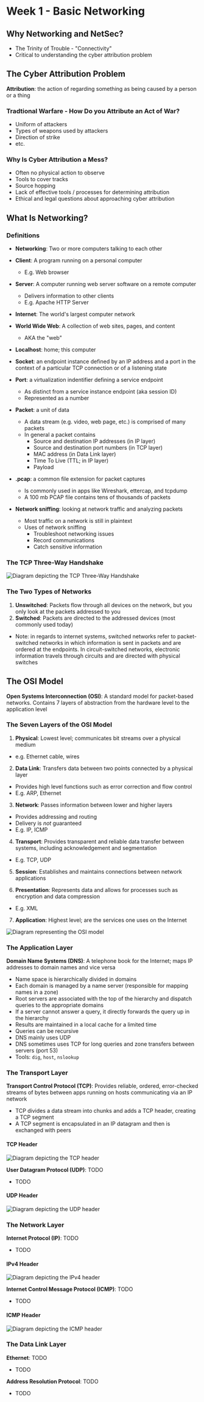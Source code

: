 # Week 1 - Basic Networking

## Why Networking and NetSec?
- The Trinity of Trouble - "Connectivity"
- Critical to understanding the cyber attribution problem


## The Cyber Attribution Problem
__Attribution__: the action of regarding something as being caused by a person
or a thing

### Tradtional Warfare - How Do you Attribute an Act of War?
- Uniform of attackers
- Types of weapons used by attackers
- Direction of strike
- etc.

### Why Is Cyber Attribution a Mess?
- Often no physical action to observe
- Tools to cover tracks
- Source hopping
- Lack of effective tools / processes for determining attribution
- Ethical and legal questions about approaching cyber attribution


## What Is Networking?

### Definitions
- __Networking__: Two or more computers talking to each other

- __Client__: A program running on a personal computer 
  - E.g. Web browser

- __Server__: A computer running web server software on a remote computer 
  - Delivers information to other clients
  - E.g. Apache HTTP Server

- __Internet__: The world's largest computer network

- __World Wide Web__: A collection of web sites, pages, and content
  - AKA the "web"

- __Localhost__: home; this computer

- __Socket__: an endpoint instance defined by an IP address and a port in the 
  context of a particular TCP connection or of a listening state

- __Port__: a virtualization indentifier defining a service endpoint
  - As distinct from a service instance endpoint (aka session ID)
  - Represented as a number

- __Packet__: a unit of data
  - A data stream (e.g. video, web page, etc.) is comprised of many packets
  - In general a packet contains
    - Source and destination IP addresses (in IP layer)
    - Source and destination port numbers (in TCP layer)
    - MAC address (in Data Link layer)
    - Time To Live (TTL; in IP layer)
    - Payload

- __.pcap__: a common file extension for packet captures
  - Is commonly used in apps like Wireshark, ettercap, and tcpdump
  - A 100 mb PCAP file contains tens of thousands of packets

- __Network sniffing__: looking at network traffic and analyzing packets
  - Most traffic on a network is still in plaintext
  - Uses of network sniffing
    - Troubleshoot networking issues
    - Record communications
    - Catch sensitive information

### The TCP Three-Way Handshake
![Diagram depicting the TCP Three-Way Handshake](./media/3-way-handshake.png)

### The Two Types of Networks
1. __Unswitched__: Packets flow through all devices on the network, but you only 
  look at the packets addressed to you
2. __Switched__: Packets are directed to the addressed devices (most commonly 
  used today)
  - Note: in regards to internet systems, switched networks refer to
    packet-switched networks in which information is sent in packets and are
    ordered at the endpoints. In circuit-switched networks, electronic
    information travels through circuits and are directed with physical switches


## The OSI Model
__Open Systems Interconnection (OSI)__: A standard model for packet-based 
networks. Contains 7 layers of abstraction from the hardware level to the 
application level

### The Seven Layers of the OSI Model
1. __Physical__: Lowest level; communicates bit streams over a physical medium 
  - e.g. Ethernet cable, wires

2. __Data Link__: Transfers data between two points connected by a physical layer
  - Provides high level functions such as error correction and flow control
  - E.g. ARP, Ethernet

3. __Network__: Passes information between lower and higher layers
  - Provides addressing and routing
  - Delivery is *not* guaranteed
  - E.g. IP, ICMP

4. __Transport__: Provides transparent and reliable data transfer between 
  systems, including acknowledgement and segmentation
  - E.g. TCP, UDP

5. __Session__: Establishes and maintains connections between network 
  applications

6. __Presentation__: Represents data and allows for processes such as encryption 
  and data compression
  - E.g. XML

7. __Application__: Highest level; are the services one uses on the Internet

![Diagram representing the OSI model](./media/osi-model.png)

### The Application Layer
__Domain Name Systems (DNS)__: A telephone book for the Internet; maps IP
addresses to domain names and vice versa 
- Name space is hierarchically divided in domains
- Each domain is managed by a name server (responsible for mapping names in a
  zone)
- Root servers are associated with the top of the hierarchy and dispatch queries
  to the appropriate domains
- If a server cannot answer a query, it directly forwards the query up in the
  hierarchy
- Results are maintained in a local cache for a limited time
- Queries can be recursive
- DNS mainly uses UDP
- DNS sometimes uses TCP for long queries and zone transfers between servers
  (port 53)
- Tools: `dig`, `host`, `nslookup`

### The Transport Layer
__Transport Control Protocol (TCP)__: Provides reliable, ordered, error-checked
streams of bytes between apps running on hosts communicating via an IP network
- TCP divides a data stream into chunks and adds a TCP header, creating a TCP
  segment
- A TCP segment is encapsulated in an IP datagram and then is exchanged with
  peers

#### TCP Header
![Diagram depicting the TCP header](./media/tcp-header.png)

__User Datagram Protocol (UDP)__: TODO
- TODO

#### UDP Header
![Diagram depicting the UDP header](./media/udp-header.png)

### The Network Layer
__Internet Protocol (IP)__: TODO
- TODO

#### IPv4 Header
![Diagram depicting the IPv4 header](./media/ipv4-header.png)

__Internet Control Message Protocol (ICMP)__: TODO
- TODO

#### ICMP Header
![Diagram depicting the ICMP header](./media/icmp-header.png)

### The Data Link Layer
__Ethernet__: TODO
- TODO

__Address Resolution Protocol__: TODO
- TODO

